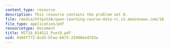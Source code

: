 ```yaml
---
content_type: resource
description: This resource contains the problem set 8.
file: /media/https%3A/open-learning-course-data-rc.s3.amazonaws.com/18-024-multivariable-calculus-with-theory-spring-2011/9484f7728cd3bfaeb675229d8eed7d3a_MIT18_024S11_Pset8.pdf
file_type: application/pdf
resourcetype: Document
title: MIT18_024S11_Pset8.pdf
uid: 9484f772-8cd3-bfae-b675-229d8eed7d3a
---
```

